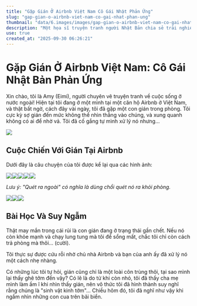```yaml
---
title: "Gặp Gián Ở Airbnb Việt Nam Cô Gái Nhật Phản Ứng"
slug: "gap-gian-o-airbnb-viet-nam-co-gai-nhat-phan-ung"
thumbnail: "data/6.images/images/gap-gian-o-airbnb-viet-nam-co-gai-nhat-phan-ung.webp"
description: "Một họa sĩ truyện tranh người Nhật Bản chia sẻ trải nghiệm đáng nhớ khi đối mặt với một con gián khổng lồ trong căn hộ Airbnb ở Việt Nam."
use: true
created_at: "2025-09-30 06:26:21"
---
```


# Gặp Gián Ở Airbnb Việt Nam: Cô Gái Nhật Bản Phản Ứng

Xin chào, tôi là Amy (Eimi), người chuyên vẽ truyện tranh về cuộc sống ở nước ngoài! Hiện tại tôi đang ở một mình tại một căn hộ Airbnb ở Việt Nam, và thật bất ngờ, cách đây vài ngày, tôi đã gặp một con gián trong phòng. Tôi cực kỳ sợ gián đến mức không thể nhìn thẳng vào chúng, và xung quanh không có ai để nhờ vả. Tôi đã cố gắng tự mình xử lý nó nhưng...

![](/images/title-1758532417075.webp)

## Cuộc Chiến Với Gián Tại Airbnb

Dưới đây là câu chuyện của tôi được kể lại qua các hình ảnh:

![](/images/image-1758532240308.webp)![](/images/image-1758532256824.webp)![](/images/image-1758532264877.webp)![](/images/image-1758532272509.webp)![](/images/image-1758532287485.webp)

*Lưu ý: "Quét ra ngoài" có nghĩa là dùng chổi quét nó ra khỏi phòng.*

![](/images/image-1758532299312.webp)![](/images/image-1758532308359.webp)![](/images/image-1758532316570.webp)

## Bài Học Và Suy Ngẫm

Thật may mắn trong cái rủi là con gián đang ở trạng thái gần chết. Nếu nó còn khỏe mạnh và chạy lung tung mà tôi để sổng mất, chắc tôi chỉ còn cách trả phòng mà thôi... (cười).

Tôi thực sự được cứu rỗi nhờ chủ nhà Airbnb và bạn của anh ấy đã xử lý nó một cách nhẹ nhàng.

Có những lúc tôi tự hỏi, gián cũng chỉ là một loài côn trùng thôi, tại sao mình lại thấy ghê tởm đến vậy? Có lẽ là do từ khi còn nhỏ, tôi đã thấy cha mẹ mình làm ầm ĩ khi nhìn thấy gián, nên vô thức tôi đã hình thành suy nghĩ rằng chúng là "sinh vật kinh tởm"... Chiều hôm đó, tôi đã nghĩ như vậy khi ngắm nhìn những con cua trên bãi biển.